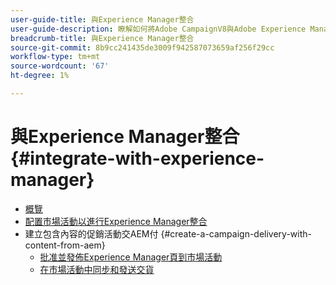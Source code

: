 ```yaml
---
user-guide-title: 與Experience Manager整合
user-guide-description: 瞭解如何將Adobe CampaignV8與Adobe Experience Manager連接起來，以便您能夠在Experience Manager中管理電子郵件傳遞模板、資產和表單。
breadcrumb-title: 與Experience Manager整合
source-git-commit: 8b9cc241435de3009f942587073659af256f29cc
workflow-type: tm+mt
source-wordcount: '67'
ht-degree: 1%

---
```



# 與Experience Manager整合 {#integrate-with-experience-manager}

+ [概覽](/help/tutorial-integrate-with-experience-manager/overview.md)
+ [配置市場活動以進行Experience Manager整合](/help/tutorial-integrate-with-experience-manager/configure-campaign-for-aem-integration.md)
+ 建立包含內容的促銷活動交AEM付 {#create-a-campaign-delivery-with-content-from-aem}
   + [批准並發佈Experience Manager頁到市場活動](/help/tutorial-integrate-with-experience-manager/approve-and-publish-aem-page-to-campaign.md)
   + [在市場活動中同步和發送交貨](/help/tutorial-integrate-with-experience-manager/synchronize-and-send-an-aem-delivery-in-campaign.md)

